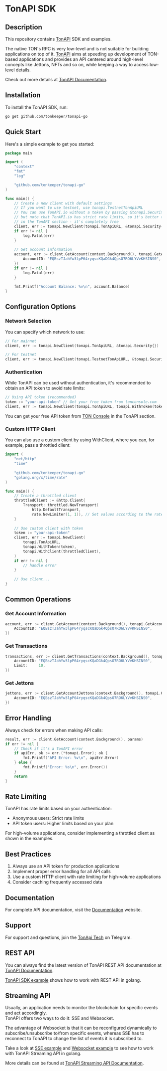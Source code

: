 # TonAPI SDK

## Description

This repository contains [TonAPI](https://tonapi.io) SDK and examples.

The native TON's RPC is very low-level and is not suitable for building applications on top of it. [TonAPI](https://tonapi.io) aims at speeding up development of TON-based applications and provides an API centered around high-level concepts like Jettons, NFTs and so on, while keeping a way to access low-level details.

Check out more details at [TonAPI Documentation](https://docs.tonconsole.com/tonapi/rest-api).

## Installation

To install the TonAPI SDK, run:

```bash
go get github.com/tonkeeper/tonapi-go
```

## Quick Start

Here's a simple example to get you started:

```go
package main

import (
	"context"
	"fmt"
	"log"

	"github.com/tonkeeper/tonapi-go"
)

func main() {
	// Create a new client with default settings
	// If you want to use testnet, use tonapi.TestnetTonApiURL
	// You can use TonAPI.io without a token by passing &tonapi.Security{} as the second parameter,
	// but note that TonAPI.io has strict rate limits, so it's better to get a Token from tonconsole.com 
	// in the TonAPI section - it's completely free
	client, err := tonapi.NewClient(tonapi.TonApiURL, &tonapi.Security{})
	if err != nil {
		log.Fatal(err)
	}
	
	// Get account information
	account, err := client.GetAccount(context.Background(), tonapi.GetAccountParams{
		AccountID: "EQBszTJahYw3lpP64ryqscKQaDGk4QpsO7RO6LYVvKHSINS0",
	})
	if err != nil {
		log.Fatal(err)
	}
	
	fmt.Printf("Account Balance: %v\n", account.Balance)
}
```

## Configuration Options

### Network Selection

You can specify which network to use:

```go
// For mainnet
client, err := tonapi.NewClient(tonapi.TonApiURL, &tonapi.Security{})

// For testnet
client, err := tonapi.NewClient(tonapi.TestnetTonApiURL, &tonapi.Security{})
```

### Authentication

While TonAPI can be used without authentication, it's recommended to obtain an API token to avoid rate limits:

```go
// Using API token (recommended)
token := "your-api-token" // Get your free token from tonconsole.com
client, err := tonapi.NewClient(tonapi.TonApiURL, tonapi.WithToken(token))
```

You can get your free API token from [TON Console](https://tonconsole.com/tonapi/api-keys) in the TonAPI section.

### Custom HTTP Client

You can also use a custom client by using WithClient, where you can, for example, pass a throttled client:

```go
import (
	"net/http"
	"time"
	
	"github.com/tonkeeper/tonapi-go"
	"golang.org/x/time/rate"
)

func main() {
	// Create a throttled client
	throttledClient := &http.Client{
		Transport: throttled.NewTransport(
			http.DefaultTransport,
			rate.NewLimiter(1, 1)), // Set values according to the rate plan of the token
	}
	
	// Use custom client with token
	token := "your-api-token"
	client, err := tonapi.NewClient(
		tonapi.TonApiURL, 
		tonapi.WithToken(token), 
		tonapi.WithClient(throttledClient),
	)
	if err != nil {
		// handle error
	}
	
	// Use client...
}
```

## Common Operations

### Get Account Information

```go
account, err := client.GetAccount(context.Background(), tonapi.GetAccountParams{
	AccountID: "EQBszTJahYw3lpP64ryqscKQaDGk4QpsO7RO6LYVvKHSINS0",
})
```

### Get Transactions

```go
transactions, err := client.GetTransactions(context.Background(), tonapi.GetTransactionsParams{
	AccountID: "EQBszTJahYw3lpP64ryqscKQaDGk4QpsO7RO6LYVvKHSINS0",
	Limit:     10,
})
```

### Get Jettons

```go
jettons, err := client.GetAccountJettons(context.Background(), tonapi.GetAccountJettonsParams{
	AccountID: "EQBszTJahYw3lpP64ryqscKQaDGk4QpsO7RO6LYVvKHSINS0",
})
```

## Error Handling

Always check for errors when making API calls:

```go
result, err := client.GetAccount(context.Background(), params)
if err != nil {
    // Check if it's a TonAPI error
    if apiErr, ok := err.(*tonapi.Error); ok {
        fmt.Printf("API Error: %v\n", apiErr.Error)
    } else {
        fmt.Printf("Error: %s\n", err.Error())
    }
    return
}
```

## Rate Limiting

TonAPI has rate limits based on your authentication:
- Anonymous users: Strict rate limits
- API token users: Higher limits based on your plan

For high-volume applications, consider implementing a throttled client as shown in the examples.

## Best Practices

1. Always use an API token for production applications
2. Implement proper error handling for all API calls
3. Use a custom HTTP client with rate limiting for high-volume applications
4. Consider caching frequently accessed data

## Documentation

For complete API documentation, visit the [Documentation](https://docs.tonconsole.com) website.

## Support

For support and questions, join the [TonApi Tech](https://t.me/tonapitech) on Telegram.

## REST API

You can always find the latest version of TonAPI REST API documentation at [TonAPI Documentation](https://docs.tonconsole.com/tonapi/rest-api).

[TonAPI SDK example](examples/tonapi-sdk/main.go) shows how to work with REST API in golang.

## Streaming API

Usually, an application needs to monitor the blockchain for specific events and act accordingly.    
TonAPI offers two ways to do it: SSE and Websocket.

The advantage of Websocket is that it can be reconfigured dynamically to subscribe/unsubscribe to/from specific events,
whereas SSE has to reconnect to TonAPI to change the list of events it is subscribed to.

Take a look at [SSE example](examples/sse/main.go) and [Websocket example](examples/websocket/main.go) to see how to work with TonAPI Streaming API in golang.

More details can be found at [TonAPI Streaming API Documentation](https://docs.tonconsole.com/tonapi/streaming-api).
